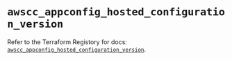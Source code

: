 # `awscc_appconfig_hosted_configuration_version`

Refer to the Terraform Registory for docs: [`awscc_appconfig_hosted_configuration_version`](https://registry.terraform.io/providers/hashicorp/awscc/0.70.0/docs/resources/appconfig_hosted_configuration_version).
